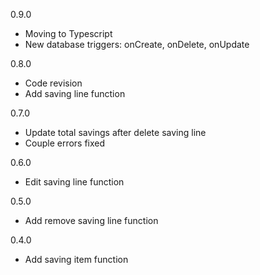 0.9.0
  * Moving to Typescript
  * New database triggers: onCreate, onDelete, onUpdate

0.8.0
  * Code revision
  * Add saving line function

0.7.0
  * Update total savings after delete saving line
  * Couple errors fixed

0.6.0
  * Edit saving line function

0.5.0
  * Add remove saving line function

0.4.0
  * Add saving item function
